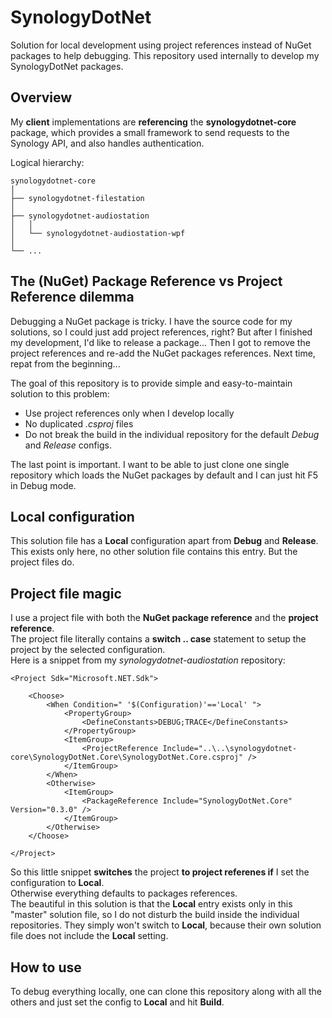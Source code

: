 # SynologyDotNet

Solution for local development using project references instead of NuGet packages to help debugging.
This repository used internally to develop my SynologyDotNet packages.  

## Overview

My **client** implementations are **referencing** the **synologydotnet-core** package, which provides a small framework to send requests to the Synology API, and also handles authentication.  

Logical hierarchy:  
```
synologydotnet-core
│
├── synologydotnet-filestation
│
├── synologydotnet-audiostation
│   │
│   └── synologydotnet-audiostation-wpf
│
└── ...
```

## The (NuGet) Package Reference vs Project Reference dilemma

Debugging a NuGet package is tricky. I have the source code for my solutions, so I could just add project references, right? But after I finished my development, I'd like to release a package... Then I got to remove the project references and re-add the NuGet packages references. Next time, repat from the beginning...  

The goal of this repository is to provide simple and easy-to-maintain solution to this problem:  

- Use project references only when I develop locally 
- No duplicated *.csproj* files
- Do not break the build in the individual repository for the default *Debug* and *Release* configs.

The last point is important. I want to be able to just clone one single repository which loads the NuGet packages by default and I can just hit F5 in Debug mode.  

## Local configuration

This solution file has a **Local** configuration apart from **Debug** and **Release**. This exists only here, no other solution file contains this entry. But the project files do.  

## Project file magic

I use a project file with both the **NuGet package reference** and the **project reference**.  
The project file literally contains a **switch .. case** statement to setup the project by the selected configuration.  
Here is a snippet from my *synologydotnet-audiostation* repository:  
```
<Project Sdk="Microsoft.NET.Sdk">
    
    <Choose>
        <When Condition=" '$(Configuration)'=='Local' ">
            <PropertyGroup>
                <DefineConstants>DEBUG;TRACE</DefineConstants>
            </PropertyGroup>
            <ItemGroup>
                <ProjectReference Include="..\..\synologydotnet-core\SynologyDotNet.Core\SynologyDotNet.Core.csproj" />
            </ItemGroup>
        </When>
        <Otherwise>
            <ItemGroup>
                <PackageReference Include="SynologyDotNet.Core" Version="0.3.0" />
            </ItemGroup>
        </Otherwise>
    </Choose>
    
</Project>
```

So this little snippet **switches** the project **to project referenes if** I set the configuration to **Local**.  
Otherwise everything defaults to packages references.  
The beautiful in this solution is that the **Local** entry exists only in this "master" solution file, so I do not disturb the build inside the individual repositories. They simply won't switch to **Local**, because their own solution file does not include the **Local** setting.  

## How to use
To debug everything locally, one can clone this repository along with all the others and just set the config to **Local** and hit **Build**.
